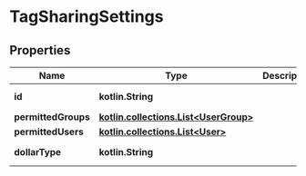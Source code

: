 
# TagSharingSettings

## Properties
Name | Type | Description | Notes
------------ | ------------- | ------------- | -------------
**id** | **kotlin.String** |  |  [optional] [readonly]
**permittedGroups** | [**kotlin.collections.List&lt;UserGroup&gt;**](UserGroup.md) |  |  [optional]
**permittedUsers** | [**kotlin.collections.List&lt;User&gt;**](User.md) |  |  [optional]
**dollarType** | **kotlin.String** |  |  [optional] [readonly]



